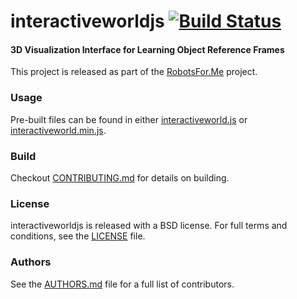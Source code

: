 interactiveworldjs [![Build Status](https://api.travis-ci.org/GT-RAIL/interactiveworldjs.png)](https://travis-ci.org/GT-RAIL/interactiveworldjs)
==================

#### 3D Visualization Interface for Learning Object Reference Frames
This project is released as part of the [RobotsFor.Me](https://robotsfor.me/) project.

### Usage
Pre-built files can be found in either [interactiveworld.js](build/interactiveworld.js) or [interactiveworld.min.js](build/interactiveworld.min.js).

### Build
Checkout [CONTRIBUTING.md](CONTRIBUTING.md) for details on building.

### License
interactiveworldjs is released with a BSD license. For full terms and conditions, see the [LICENSE](LICENSE) file.

### Authors
See the [AUTHORS.md](AUTHORS.md) file for a full list of contributors.
